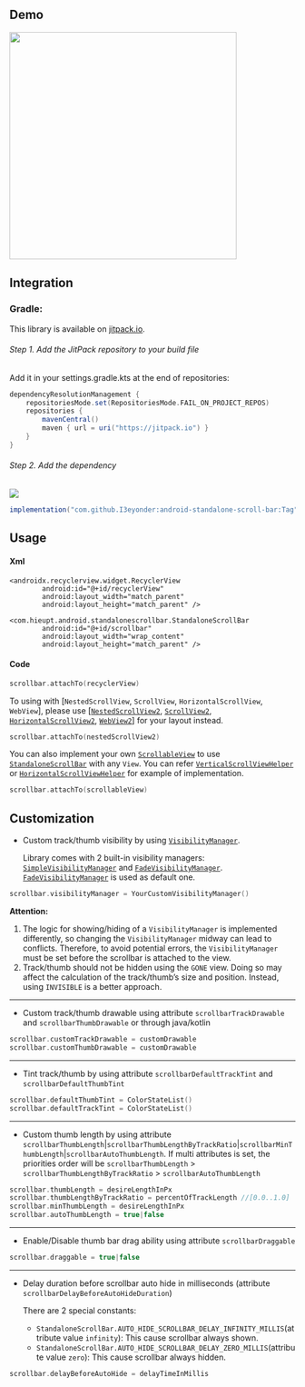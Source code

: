 ## Demo
<img src="demo/demo-vertical-recycler-view.gif" width="400" />

## Integration

### Gradle:

This library is available on [jitpack.io](https://jitpack.io/#I3eyonder/android-standalone-scroll-bar).

###### Step 1. Add the JitPack repository to your build file

Add it in your settings.gradle.kts at the end of repositories:

```gradle
dependencyResolutionManagement {
	repositoriesMode.set(RepositoriesMode.FAIL_ON_PROJECT_REPOS)
	repositories {
		mavenCentral()
		maven { url = uri("https://jitpack.io") }
	}
}
```

###### Step 2. Add the dependency

[![](https://jitpack.io/v/I3eyonder/android-standalone-scroll-bar.svg)](https://jitpack.io/#I3eyonder/android-standalone-scroll-bar)

```gradle
implementation("com.github.I3eyonder:android-standalone-scroll-bar:Tag")
```

## Usage
#### Xml

```
<androidx.recyclerview.widget.RecyclerView
        android:id="@+id/recyclerView"
        android:layout_width="match_parent"
        android:layout_height="match_parent" />

<com.hieupt.android.standalonescrollbar.StandaloneScrollBar
        android:id="@+id/scrollbar"
        android:layout_width="wrap_content"
        android:layout_height="match_parent" />
```
#### Code
```kotlin
scrollbar.attachTo(recyclerView)
```
To using with [`NestedScrollView`, `ScrollView`, `HorizontalScrollView`, `WebView`], please use [[`NestedScrollView2`](android-standalone-scroll-bar/src/main/java/com/hieupt/android/standalonescrollbar/view/NestedScrollView2.kt), [`ScrollView2`](android-standalone-scroll-bar/src/main/java/com/hieupt/android/standalonescrollbar/view/ScrollView2.kt), [`HorizontalScrollView2`](android-standalone-scroll-bar/src/main/java/com/hieupt/android/standalonescrollbar/view/HorizontalScrollView2.kt), [`WebView2`](android-standalone-scroll-bar/src/main/java/com/hieupt/android/standalonescrollbar/view/WebView2.kt)] for your layout instead.
```kotlin
scrollbar.attachTo(nestedScrollView2)
```
You can also implement your own [`ScrollableView`](android-standalone-scroll-bar/src/main/java/com/hieupt/android/standalonescrollbar/ScrollableView.kt) to use [`StandaloneScrollBar`](android-standalone-scroll-bar/src/main/java/com/hieupt/android/standalonescrollbar/StandaloneScrollBar.kt) with any `View`. You can refer [`VerticalScrollViewHelper`](android-standalone-scroll-bar/src/main/java/com/hieupt/android/standalonescrollbar/viewhelper/VerticalScrollViewHelper.kt) or [`HorizontalScrollViewHelper`](android-standalone-scroll-bar/src/main/java/com/hieupt/android/standalonescrollbar/viewhelper/HorizontalScrollViewHelper.kt) for example of implementation.
```kotlin
scrollbar.attachTo(scrollableView)
```

## Customization
- Custom track/thumb visibility by using [`VisibilityManager`](android-standalone-scroll-bar/src/main/java/com/hieupt/android/standalonescrollbar/visibilitymanager/VisibilityManager.kt).
    
    Library comes with 2 built-in visibility managers: [`SimpleVisibilityManager`](android-standalone-scroll-bar/src/main/java/com/hieupt/android/standalonescrollbar/visibilitymanager/SimpleVisibilityManager.kt) and [`FadeVisibilityManager`](android-standalone-scroll-bar/src/main/java/com/hieupt/android/standalonescrollbar/visibilitymanager/FadeVisibilityManager.kt). [`FadeVisibilityManager`](android-standalone-scroll-bar/src/main/java/com/hieupt/android/standalonescrollbar/visibilitymanager/FadeVisibilityManager.kt) is used as default one.
```kotlin
scrollbar.visibilityManager = YourCustomVisibilityManager()
```
**Attention:**
1. The logic for showing/hiding of a `VisibilityManager` is implemented differently, so changing the `VisibilityManager` midway can lead to conflicts. Therefore, to avoid potential errors, the `VisibilityManager` must be set before the scrollbar is attached to the view.
2. Track/thumb should not be hidden using the `GONE` view. Doing so may affect the calculation of the track/thumb’s size and position. Instead, using `INVISIBLE` is a better approach.

---
- Custom track/thumb drawable using attribute `scrollbarTrackDrawable` and `scrollbarThumbDrawable` or through java/kotlin
```kotlin
scrollbar.customTrackDrawable = customDrawable
scrollbar.customThumbDrawable = customDrawable
```
---
- Tint track/thumb by using attribute `scrollbarDefaultTrackTint` and `scrollbarDefaultThumbTint`
```kotlin
scrollbar.defaultThumbTint = ColorStateList()
scrollbar.defaultTrackTint = ColorStateList()
```
---
- Custom thumb length by using attribute `scrollbarThumbLength`|`scrollbarThumbLengthByTrackRatio`|`scrollbarMinThumbLength`|`scrollbarAutoThumbLength`. If multi attributes is set, the priorities order will be `scrollbarThumbLength` > `scrollbarThumbLengthByTrackRatio` > `scrollbarAutoThumbLength`
```kotlin
scrollbar.thumbLength = desireLengthInPx
scrollbar.thumbLengthByTrackRatio = percentOfTrackLength //[0.0..1.0]
scrollbar.minThumbLength = desireLengthInPx
scrollbar.autoThumbLength = true|false
```
---
- Enable/Disable thumb bar drag ability using attribute `scrollbarDraggable`
```kotlin
scrollbar.draggable = true|false
```
---
- Delay duration before scrollbar auto hide in milliseconds (attribute `scrollbarDelayBeforeAutoHideDuration`)

  There are 2 special constants:
  - `StandaloneScrollBar.AUTO_HIDE_SCROLLBAR_DELAY_INFINITY_MILLIS`(attribute value `infinity`): This cause scrollbar always shown.
  - `StandaloneScrollBar.AUTO_HIDE_SCROLLBAR_DELAY_ZERO_MILLIS`(attribute value `zero`): This cause scrollbar always hidden.
```kotlin
scrollbar.delayBeforeAutoHide = delayTimeInMillis
```
